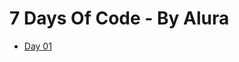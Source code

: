 # 7 Days Of Code - By Alura
  - [Day 01](https://github.com/angelozero/7-days-of-code/tree/1DayOfCode) 
  
